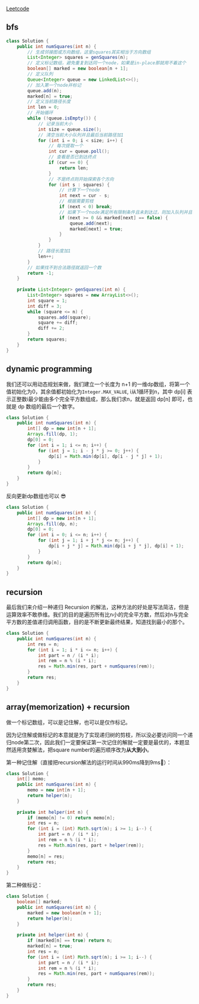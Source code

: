 [Leetcode](https://leetcode.com/problems/perfect-squares/)

## bfs

```java
class Solution {
    public int numSquares(int n) {
        // 生成邻接图或方向数组，这里squares其实相当于方向数组
        List<Integer> squares = genSquares(n);
        // 定义标记数组，避免重复到达同一个node，如果是in-place那就用不着这个
        boolean[] marked = new boolean[n + 1];
        // 定义队列
        Queue<Integer> queue = new LinkedList<>();
        // 加入第一个node并标记
        queue.add(n);
        marked[n] = true;
        // 定义当前路径长度
        int len = 0;
        // 开始循环
        while (!queue.isEmpty()) {
            // 记录当前大小
            int size = queue.size();
            // 清空当前大小队列并且最后当前路径加1
            for (int i = 0; i < size; i++) {
                // 每次提取一个
                int cur = queue.poll();
                // 查看是否已到达终点
                if (cur == 0) {
                    return len;
                }
                // 不是终点则开始探索各个方向
                for (int s : squares) {
                    // 计算下一个node
                    int next = cur - s;
                    // 根据需要剪枝
                    if (next < 0) break;
                    // 如果下一个node满足所有限制条件且未到达过，则加入队列并且标记已到达过
                    if (next >= 0 && marked[next] == false) {
                        queue.add(next);
                        marked[next] = true;
                    }
                }
            }
            // 路径长度加1
            len++;
        }
        // 如果找不到合法路径就返回一个数
        return -1;
    }
    
    private List<Integer> genSquares(int n) {
        List<Integer> squares = new ArrayList<>();
        int square = 1;
        int diff = 3;
        while (square <= n) {
            squares.add(square);
            square += diff;
            diff += 2;
        }
        return squares;
    }
}
```

## dynamic programming

我们还可以用动态规划来做，我们建立一个长度为 n+1 的一维dp数组，将第一个值初始化为0，其余值都初始化为`Integer.MAX_VALUE`, i从1循环到n，其中 dp[i] 表示正整数i最少能由多个完全平方数组成，那么我们求n，就是返回 dp[n] 即可，也就是 dp 数组的最后一个数字。

```java
class Solution {
    public int numSquares(int n) {
        int[] dp = new int[n + 1];
        Arrays.fill(dp, 1);
        dp[0] = 0;
        for (int i = 1; i <= n; i++) {
            for (int j = 1; i - j * j >= 0; j++) {
                dp[i] = Math.min(dp[i], dp[i - j * j] + 1);
            }
        }
        return dp[n];
    }
}
```

反向更新dp数组也可以 :sunglasses:

```java
class Solution {
    public int numSquares(int n) {
        int[] dp = new int[n + 1];
        Arrays.fill(dp, n);
        dp[0] = 0;
        for (int i = 0; i <= n; i++) {
            for (int j = 1; i + j * j <= n; j++) {
                dp[i + j * j] = Math.min(dp[i + j * j], dp[i] + 1);
            }
        }
        return dp[n];
    }
}
```

## recursion

最后我们来介绍一种递归 Recursion 的解法，这种方法的好处是写法简洁，但是运算效率不敢恭维。我们的目的是遍历所有比n小的完全平方数，然后对n与完全平方数的差值递归调用函数，目的是不断更新最终结果，知道找到最小的那个。

```java
class Solution {
    public int numSquares(int n) {
        int res = n;
        for (int i = 1; i * i <= n; i++) {
            int part = n / (i * i);
            int rem = n % (i * i);
            res = Math.min(res, part + numSquares(rem));
        }
        return res;
    }
}
```

## array(memorization) + recursion

做一个标记数组，可以是记住解，也可以是仅作标记。

因为记住解或做标记的本意就是为了实现递归树的剪枝，所以没必要访问同一个递归node第二次，因此我们一定要保证第一次记住的解就一定要是最优的，本题显然适用贪婪解法，把square number的遍历顺序改为**从大到小**。

第一种记住解（直接把recursion解法的运行时间从990ms降到9ms:triumph:）：

```java
class Solution {
    int[] memo;
    public int numSquares(int n) {
        memo = new int[n + 1];
        return helper(n);
    }
    
    private int helper(int n) {
        if (memo[n] != 0) return memo[n];
        int res = n;
        for (int i = (int) Math.sqrt(n); i >= 1; i--) {
            int part = n / (i * i);
            int rem = n % (i * i);
            res = Math.min(res, part + helper(rem));
        }
        memo[n] = res;
        return res;
    }
}
```

第二种做标记：

```java
class Solution {
    boolean[] marked;
    public int numSquares(int n) {
        marked = new boolean[n + 1];
        return helper(n);
    }
    
    private int helper(int n) {
        if (marked[n] == true) return n;
        marked[n] = true;
        int res = n;
        for (int i = (int) Math.sqrt(n); i >= 1; i--) {
            int part = n / (i * i);
            int rem = n % (i * i);
            res = Math.min(res, part + numSquares(rem));
        }
        return res;
    }
}
```
